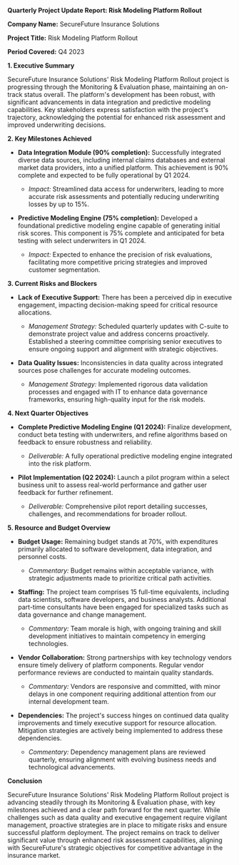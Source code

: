 **Quarterly Project Update Report: Risk Modeling Platform Rollout**

**Company Name:** SecureFuture Insurance Solutions

**Project Title:** Risk Modeling Platform Rollout

**Period Covered:** Q4 2023

**1. Executive Summary**

SecureFuture Insurance Solutions' Risk Modeling Platform Rollout project is progressing through the Monitoring & Evaluation phase, maintaining an on-track status overall. The platform's development has been robust, with significant advancements in data integration and predictive modeling capabilities. Key stakeholders express satisfaction with the project's trajectory, acknowledging the potential for enhanced risk assessment and improved underwriting decisions.

**2. Key Milestones Achieved**

- **Data Integration Module (90% completion):** Successfully integrated diverse data sources, including internal claims databases and external market data providers, into a unified platform. This achievement is 90% complete and expected to be fully operational by Q1 2024.
  - *Impact:* Streamlined data access for underwriters, leading to more accurate risk assessments and potentially reducing underwriting losses by up to 15%.

- **Predictive Modeling Engine (75% completion):** Developed a foundational predictive modeling engine capable of generating initial risk scores. This component is 75% complete and anticipated for beta testing with select underwriters in Q1 2024.
  - *Impact:* Expected to enhance the precision of risk evaluations, facilitating more competitive pricing strategies and improved customer segmentation.

**3. Current Risks and Blockers**

- **Lack of Executive Support:** There has been a perceived dip in executive engagement, impacting decision-making speed for critical resource allocations.
  - *Management Strategy:* Scheduled quarterly updates with C-suite to demonstrate project value and address concerns proactively. Established a steering committee comprising senior executives to ensure ongoing support and alignment with strategic objectives.

- **Data Quality Issues:** Inconsistencies in data quality across integrated sources pose challenges for accurate modeling outcomes.
  - *Management Strategy:* Implemented rigorous data validation processes and engaged with IT to enhance data governance frameworks, ensuring high-quality input for the risk models.

**4. Next Quarter Objectives**

- **Complete Predictive Modeling Engine (Q1 2024):** Finalize development, conduct beta testing with underwriters, and refine algorithms based on feedback to ensure robustness and reliability.
  - *Deliverable:* A fully operational predictive modeling engine integrated into the risk platform.
  
- **Pilot Implementation (Q2 2024):** Launch a pilot program within a select business unit to assess real-world performance and gather user feedback for further refinement.
  - *Deliverable:* Comprehensive pilot report detailing successes, challenges, and recommendations for broader rollout.

**5. Resource and Budget Overview**

- **Budget Usage:** Remaining budget stands at 70%, with expenditures primarily allocated to software development, data integration, and personnel costs.
  - *Commentary:* Budget remains within acceptable variance, with strategic adjustments made to prioritize critical path activities.

- **Staffing:** The project team comprises 15 full-time equivalents, including data scientists, software developers, and business analysts. Additional part-time consultants have been engaged for specialized tasks such as data governance and change management.
  - *Commentary:* Team morale is high, with ongoing training and skill development initiatives to maintain competency in emerging technologies.

- **Vendor Collaboration:** Strong partnerships with key technology vendors ensure timely delivery of platform components. Regular vendor performance reviews are conducted to maintain quality standards.
  - *Commentary:* Vendors are responsive and committed, with minor delays in one component requiring additional attention from our internal development team.

- **Dependencies:** The project's success hinges on continued data quality improvements and timely executive support for resource allocation. Mitigation strategies are actively being implemented to address these dependencies.
  - *Commentary:* Dependency management plans are reviewed quarterly, ensuring alignment with evolving business needs and technological advancements.

**Conclusion**

SecureFuture Insurance Solutions' Risk Modeling Platform Rollout project is advancing steadily through its Monitoring & Evaluation phase, with key milestones achieved and a clear path forward for the next quarter. While challenges such as data quality and executive engagement require vigilant management, proactive strategies are in place to mitigate risks and ensure successful platform deployment. The project remains on track to deliver significant value through enhanced risk assessment capabilities, aligning with SecureFuture's strategic objectives for competitive advantage in the insurance market.